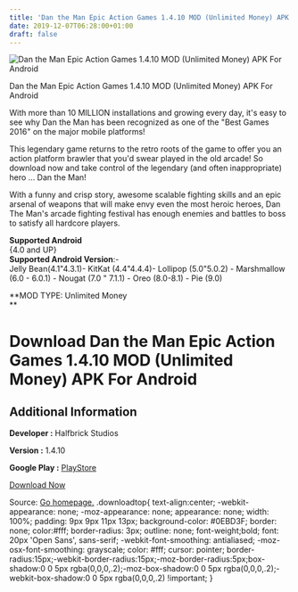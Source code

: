 ```yaml
---
title: 'Dan the Man Epic Action Games 1.4.10 MOD (Unlimited Money) APK For Android'
date: 2019-12-07T06:28:00+01:00
draft: false
---
```


![Dan the Man Epic Action Games 1.4.10 MOD (Unlimited Money) APK For Android](https://i0.wp.com/apkhome.net/wp-content/uploads/2019/12/Dan-the-Man-Epic-Action-Games-1.4.10-MOD-Unlimited-Money.png "Dan the Man Epic Action Games 1.4.10 MOD (Unlimited Money) APK For Android")

  

Dan the Man Epic Action Games 1.4.10 MOD (Unlimited Money) APK For Android

With more than 10 MILLION installations and growing every day, it's easy to see why Dan the Man has been recognized as one of the "Best Games 2016" on the major mobile platforms!

This legendary game returns to the retro roots of the game to offer you an action platform brawler that you'd swear played in the old arcade! So download now and take control of the legendary (and often inappropriate) hero ... Dan the Man!

With a funny and crisp story, awesome scalable fighting skills and an epic arsenal of weapons that will make envy even the most heroic heroes, Dan The Man's arcade fighting festival has enough enemies and battles to boss to satisfy all hardcore players.

**Supported Android**  
{4.0 and UP}  
**Supported Android Version**:-  
Jelly Bean(4.1"4.3.1)- KitKat (4.4"4.4.4)- Lollipop (5.0"5.0.2) - Marshmallow (6.0 - 6.0.1) - Nougat (7.0 " 7.1.1) - Oreo (8.0-8.1) - Pie (9.0)

**MOD TYPE: Unlimited Money  
**

Download Dan the Man Epic Action Games 1.4.10 MOD (Unlimited Money) APK For Android
===================================================================================

Additional Information
----------------------

**Developer :** Halfbrick Studios

**Version :** 1.4.10

**Google Play :** [PlayStore](https://play.google.com/store/apps/details?id=com.halfbrick.dantheman)

  

[Download Now](https://store4app.co/post/dan-the-man-epic-action-games-1-4-10-mod-unlimited-money-apk-for-android_1575694814)

  
Source: [Go homepage.](https://store4app.co/post/dan-the-man-epic-action-games-1-4-10-mod-unlimited-money-apk-for-android_1575694814) .downloadtop{ text-align:center; -webkit-appearance: none; -moz-appearance: none; appearance: none; width: 100%; padding: 9px 9px 11px 13px; background-color: #0EBD3F; border: none; color:#fff; border-radius: 3px; outline: none; font-weight;bold; font: 20px 'Open Sans', sans-serif; -webkit-font-smoothing: antialiased; -moz-osx-font-smoothing: grayscale; color: #fff; cursor: pointer; border-radius:15px;-webkit-border-radius:15px;-moz-border-radius:5px;box-shadow:0 0 5px rgba(0,0,0,.2);-moz-box-shadow:0 0 5px rgba(0,0,0,.2);-webkit-box-shadow:0 0 5px rgba(0,0,0,.2) !important; }